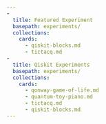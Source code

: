 ```yaml
---
-
  title: Featured Experiment
  basepath: experiments/
  collections:
    cards:
      - qiskit-blocks.md
      - tictacq.md
-
  title: Qiskit Experiments
  basepath: experiments/
  collections:
    cards:
      - qonway-game-of-life.md
      - quantum-toy-piano.md
      - tictacq.md
      - qiskit-blocks.md
---
```

